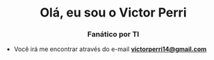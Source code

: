 <h1 align="center">Olá, eu sou o Victor Perri</h1>
<h3 align="center">Fanático por TI</h3>



- Você irá me encontrar através do e-mail **victorperri14@gmail.com**

</p >

